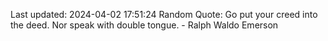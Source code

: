 Last updated: 2024-04-02 17:51:24
Random Quote: Go put your creed into the deed. Nor speak with double tongue. - Ralph Waldo Emerson